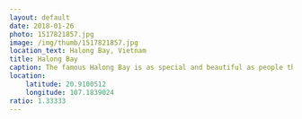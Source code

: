 ```yaml
---
layout: default
date: 2018-01-26
photo: 1517821857.jpg
image: /img/thumb/1517821857.jpg
location_text: Halong Bay, Vietnam
title: Halong Bay
caption: The famous Halong Bay is as special and beautiful as people think. Problem is, you need a good weather otherwise it is horribly cold, wet, and foggy. So much it was hard to see the islands around the boat...
location:
    latitude: 20.9100512
    longitude: 107.1839024
ratio: 1.33333
---
```

